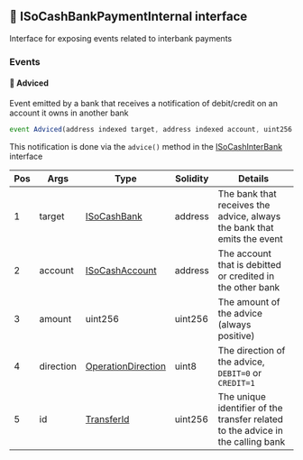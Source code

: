 ## 📜 ISoCashBankPaymentInternal interface 

Interface for exposing events related to interbank payments 

### Events

#### 📢 __Adviced__
Event emitted by a bank that receives a notification of debit/credit on an account it owns in another bank 

```js
event Adviced(address indexed target, address indexed account, uint256 amount, uint8 direction, uint256 indexed id)
```
This notification is done via the `advice()` method in the [ISoCashInterBank](./api-ISoCashInterBank) interface

| Pos | Args | Type | Solidity | Details |
| --- | --- | --- | --- | --- |
|1 | target | [ISoCashBank](./api-t-ISoCashBank.md) | address | The bank that receives the advice, always the bank that emits the event |
|2 | account | [ISoCashAccount](./api-t-ISoCashAccount.md) | address | The account that is debitted or credited in the other bank |
|3 | amount | uint256 | uint256 | The amount of the advice (always positive) |
|4 | direction | [OperationDirection](./api-t-OperationDirection.md) | uint8 | The direction of the advice, `DEBIT=0` or `CREDIT=1` |
|5 | id | [TransferId](./api-t-TransferId.md) | uint256 | The unique identifier of the transfer related to the advice in the calling bank |


